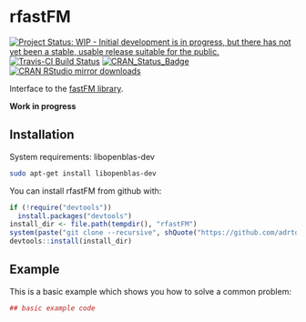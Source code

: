 # rfastFM

[![Project Status: WIP - Initial development is in progress, but there has not yet been a stable, usable release suitable for the public.](http://www.repostatus.org/badges/latest/wip.svg)](http://www.repostatus.org/#wip)
[![Travis-CI Build Status](https://travis-ci.org/adrtod/rfastFM.svg?branch=master)](https://travis-ci.org/adrtod/rfastFM)
[![CRAN_Status_Badge](http://www.r-pkg.org/badges/version/rfastFM)](https://cran.r-project.org/package=rfastFM)
[![CRAN RStudio mirror downloads](http://cranlogs.r-pkg.org/badges/rfastFM)](http://www.r-pkg.org/pkg/rfastFM)

Interface to the [fastFM library](https://github.com/ibayer/fastFM-core/).

**Work in progress**

## Installation

System requirements: libopenblas-dev

```sh
sudo apt-get install libopenblas-dev
```

You can install rfastFM from github with:

``` r
if (!require("devtools"))
  install.packages("devtools")
install_dir <- file.path(tempdir(), "rfastFM")
system(paste("git clone --recursive", shQuote("https://github.com/adrtod/rfastFM.git"), shQuote(install_dir)))
devtools::install(install_dir)
```

## Example

This is a basic example which shows you how to solve a common problem:

``` r
## basic example code
```
